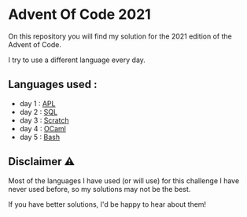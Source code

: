 # Advent Of Code 2021
On this repository you will find my solution for the 2021 edition of the Advent of Code.

I try to use a different language every day. 

## Languages used :
* day 1 : [APL](day1-apl)
* day 2 : [SQL](day2-sql)
* day 3 : [Scratch](day3-scratch)
* day 4 : [OCaml](day4-ocaml)
* day 5 : [Bash](day5-bash)

## Disclaimer ⚠
Most of the languages I have used (or will use) for this challenge I have never used before, so my solutions may not be the best.

If you have better solutions, I'd be happy to hear about them!